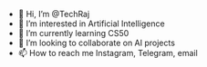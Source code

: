 - 👋 Hi, I’m @TechRaj
- 👀 I’m interested in Artificial Intelligence
- 🌱 I’m currently learning CS50
- 💞️ I’m looking to collaborate on AI projects
- 📫 How to reach me Instagram, Telegram, email

<!---
TechRaj/TechRaj is a ✨ special ✨ repository because its `README.md` (this file) appears on your GitHub profile.
You can click the Preview link to take a look at your changes.
--->
